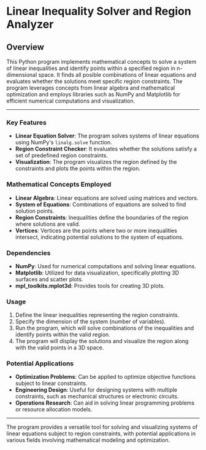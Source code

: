 
# Linear Inequality Solver and Region Analyzer

## Overview

This Python program implements mathematical concepts to solve a system of linear inequalities and identify points within a specified region in n-dimensional space. It finds all posible combinations of linear equations and evaluates whether the solutions meet specific region constraints. The program leverages concepts from linear algebra and mathematical optimization and employs libraries such as NumPy and Matplotlib for efficient numerical computations and visualization.

---

### Key Features

- **Linear Equation Solver**: The program solves systems of linear equations using NumPy's `linalg.solve` function.
- **Region Constraint Checker**: It evaluates whether the solutions satisfy a set of predefined region constraints.
- **Visualization**: The program visualizes the region defined by the constraints and plots the points within the region.

### Mathematical Concepts Employed

- **Linear Algebra**: Linear equations are solved using matrices and vectors.
- **System of Equations**: Combinations of equations are solved to find solution points.
- **Region Constraints**: Inequalities define the boundaries of the region where solutions are valid.
- **Vertices**: Vertices are the points where two or more inequalities intersect, indicating potential solutions to the system of equations.

### Dependencies

- **NumPy**: Used for numerical computations and solving linear equations.
- **Matplotlib**: Utilized for data visualization, specifically plotting 3D surfaces and scatter plots.
- **mpl_toolkits.mplot3d**: Provides tools for creating 3D plots.

### Usage

1. Define the linear inequalities representing the region constraints.
2. Specify the dimension of the system (number of variables).
3. Run the program, which will solve combinations of the inequalities and identify points within the valid region.
4. The program will display the solutions and visualize the region along with the valid points in a 3D space.

### Potential Applications

- **Optimization Problems**: Can be applied to optimize objective functions subject to linear constraints.
- **Engineering Design**: Useful for designing systems with multiple constraints, such as mechanical structures or electronic circuits.
- **Operations Research**: Can aid in solving linear programming problems or resource allocation models.

---

The program provides a versatile tool for solving and visualizing systems of linear equations subject to region constraints, with potential applications in various fields involving mathematical modeling and optimization.